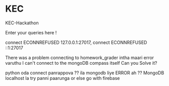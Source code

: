 # KEC
KEC-Hackathon


Enter your queries here !


connect ECONNREFUSED 127.0.0.1:27017, connect ECONNREFUSED ::1:27017

There was a problem connecting to homework_grader
intha maari error varuthu I can't connect to the mongoDB compass itself
Can you Solve it?

python oda connect panrappova ?? ila mongodb liye ERROR ah ??
MongoDB localhost la try panni paarunga or else go with firebase
